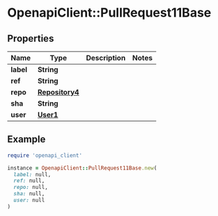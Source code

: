 # OpenapiClient::PullRequest11Base

## Properties

| Name | Type | Description | Notes |
| ---- | ---- | ----------- | ----- |
| **label** | **String** |  |  |
| **ref** | **String** |  |  |
| **repo** | [**Repository4**](Repository4.md) |  |  |
| **sha** | **String** |  |  |
| **user** | [**User1**](User1.md) |  |  |

## Example

```ruby
require 'openapi_client'

instance = OpenapiClient::PullRequest11Base.new(
  label: null,
  ref: null,
  repo: null,
  sha: null,
  user: null
)
```

